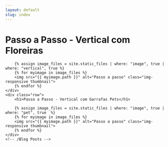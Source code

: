 ```yaml
---
layout: default
slug: index
---
```

<!--start: Container -->
<div class="container">
	<!-- Blog Posts -->
	<div class="row">
		<h1>Passo a Passo - Vertical com Floreiras</h1>

		{% assign image_files = site.static_files | where: "image", true | where: "vertical", true %}
		{% for myimage in image_files %}
		<img src="{{ myimage.path }}" alt="Passo a passo" class="img-responsive thumbnail">
		{% endfor %}
	</div>
	<div class="row">
		<h1>Passo a Passo - Vertical com Garrafas Pets</h1>

		{% assign image_files = site.static_files | where: "image", true | where: "pet", true  %}
		{% for myimage in image_files %}
		<img src="{{ myimage.path }}" alt="Passo a passo" class="img-responsive thumbnail">
		{% endfor %}
	</div>
	<!-- /Blog Posts -->
</div>
<!--end: Container-->